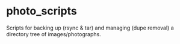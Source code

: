 photo_scripts
=============

Scripts for backing up (rsync &amp; tar) and managing (dupe removal) a directory tree of images/photographs.
